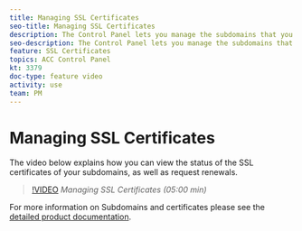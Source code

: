 ```yaml
---
title: Managing SSL Certificates
seo-title: Managing SSL Certificates
description: The Control Panel lets you manage the subdomains that you delegated to Adobe Campaign. You can view your subdomains, as well as request renewal of their certificates.
seo-description: The Control Panel lets you manage the subdomains that you delegated to Adobe Campaign. You can view your subdomains, as well as request renewal of their certificates.
feature: SSL Certificates
topics: ACC Control Panel
kt: 3379
doc-type: feature video
activity: use
team: PM
---
```


# Managing SSL Certificates

The video below explains how you can view the status of the SSL certificates of your subdomains, as well as request renewals.

>[!VIDEO](https://video.tv.adobe.com/v/28492?quality=12)
*Managing SSL Certificates (05:00 min)*

For more information on Subdomains and certificates please see the [detailed product documentation]( https://helpx.adobe.com/campaign/kb/control-panel-subdomains-certificates.html).



